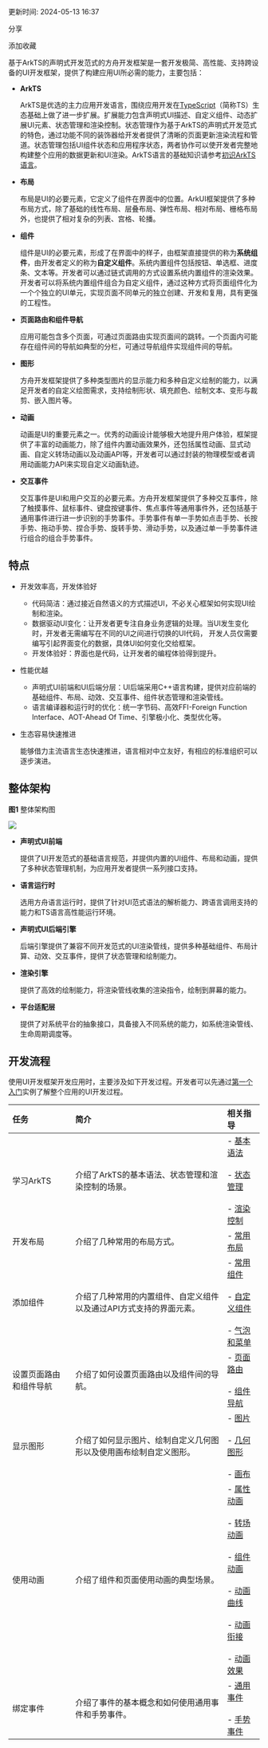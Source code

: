 

更新时间: 2024-05-13 16:37

分享

添加收藏

基于ArkTS的声明式开发范式的方舟开发框架是一套开发极简、高性能、支持跨设备的UI开发框架，提供了构建应用UI所必需的能力，主要包括：

- **ArkTS**
    
    ArkTS是优选的主力应用开发语言，围绕应用开发在[TypeScript](https://www.typescriptlang.org/)（简称TS）生态基础上做了进一步扩展。扩展能力包含声明式UI描述、自定义组件、动态扩展UI元素、状态管理和渲染控制。状态管理作为基于ArkTS的声明式开发范式的特色，通过功能不同的装饰器给开发者提供了清晰的页面更新渲染流程和管道。状态管理包括UI组件状态和应用程序状态，两者协作可以使开发者完整地构建整个应用的数据更新和UI渲染。ArkTS语言的基础知识请参考[初识ArkTS语言](https://developer.huawei.com/consumer/cn/doc/harmonyos-guides/arkts-get-started-0000001820879561)。
    
- **布局**
    
    布局是UI的必要元素，它定义了组件在界面中的位置。ArkUI框架提供了多种布局方式，除了基础的线性布局、层叠布局、弹性布局、相对布局、栅格布局外，也提供了相对复杂的列表、宫格、轮播。
    
- **组件**
    
    组件是UI的必要元素，形成了在界面中的样子，由框架直接提供的称为**系统组件**，由开发者定义的称为**自定义组件**。系统内置组件包括按钮、单选框、进度条、文本等。开发者可以通过链式调用的方式设置系统内置组件的渲染效果。开发者可以将系统内置组件组合为自定义组件，通过这种方式将页面组件化为一个个独立的UI单元，实现页面不同单元的独立创建、开发和复用，具有更强的工程性。
    
- **页面路由和组件导航**
    
    应用可能包含多个页面，可通过页面路由实现页面间的跳转。一个页面内可能存在组件间的导航如典型的分栏，可通过导航组件实现组件间的导航。
    
- **图形**
    
    方舟开发框架提供了多种类型图片的显示能力和多种自定义绘制的能力，以满足开发者的自定义绘图需求，支持绘制形状、填充颜色、绘制文本、变形与裁剪、嵌入图片等。
    
- **动画**
    
    动画是UI的重要元素之一。优秀的动画设计能够极大地提升用户体验，框架提供了丰富的动画能力，除了组件内置动画效果外，还包括属性动画、显式动画、自定义转场动画以及动画API等，开发者可以通过封装的物理模型或者调用动画能力API来实现自定义动画轨迹。
    
- **交互事件**
    
    交互事件是UI和用户交互的必要元素。方舟开发框架提供了多种交互事件，除了触摸事件、鼠标事件、键盘按键事件、焦点事件等通用事件外，还包括基于通用事件进行进一步识别的手势事件。手势事件有单一手势如点击手势、长按手势、拖动手势、捏合手势、旋转手势、滑动手势，以及通过单一手势事件进行组合的组合手势事件。
    

## 特点

- 开发效率高，开发体验好
    
    - 代码简洁：通过接近自然语义的方式描述UI，不必关心框架如何实现UI绘制和渲染。
    - 数据驱动UI变化：让开发者更专注自身业务逻辑的处理。当UI发生变化时，开发者无需编写在不同的UI之间进行切换的UI代码， 开发人员仅需要编写引起界面变化的数据，具体UI如何变化交给框架。
    - 开发体验好：界面也是代码，让开发者的编程体验得到提升。
- 性能优越
    
    - 声明式UI前端和UI后端分层：UI后端采用C++语言构建，提供对应前端的基础组件、布局、动效、交互事件、组件状态管理和渲染管线。
    - 语言编译器和运行时的优化：统一字节码、高效FFI-Foreign Function Interface、AOT-Ahead Of Time、引擎极小化、类型优化等。
- 生态容易快速推进
    
    能够借力主流语言生态快速推进，语言相对中立友好，有相应的标准组织可以逐步演进。
    

## 整体架构

**图1** 整体架构图

![](https://alliance-communityfile-drcn.dbankcdn.com/FileServer/getFile/cmtyPub/011/111/111/0000000000011111111.20240513145738.93628668196272397582968908886143:50001231000000:2800:8E3FF301503AFFB0963DD914A501C7D9C399F2766D69EA7416228FAC3F3D2A22.png?needInitFileName=true?needInitFileName=true)

- **声明式UI前端**
    
    提供了UI开发范式的基础语言规范，并提供内置的UI组件、布局和动画，提供了多种状态管理机制，为应用开发者提供一系列接口支持。
    
- **语言运行时**
    
    选用方舟语言运行时，提供了针对UI范式语法的解析能力、跨语言调用支持的能力和TS语言高性能运行环境。
    
- **声明式UI后端引擎**
    
    后端引擎提供了兼容不同开发范式的UI渲染管线，提供多种基础组件、布局计算、动效、交互事件，提供了状态管理和绘制能力。
    
- **渲染引擎**
    
    提供了高效的绘制能力，将渲染管线收集的渲染指令，绘制到屏幕的能力。
    
- **平台适配层**
    
    提供了对系统平台的抽象接口，具备接入不同系统的能力，如系统渲染管线、生命周期调度等。
    

## 开发流程

使用UI开发框架开发应用时，主要涉及如下开发过程。开发者可以先通过[第一个入门](https://developer.huawei.com/consumer/cn/doc/harmonyos-guides/start-with-ets-stage-0000001820879533)实例了解整个应用的UI开发过程。

| 任务          | 简介                                  | 相关指导                                                                                                                                                                                                                                                                                                                                                                                                                                                                                                                                                                                                                                                                                                                                                |
| :---------- | :---------------------------------- | :-------------------------------------------------------------------------------------------------------------------------------------------------------------------------------------------------------------------------------------------------------------------------------------------------------------------------------------------------------------------------------------------------------------------------------------------------------------------------------------------------------------------------------------------------------------------------------------------------------------------------------------------------------------------------------------------------------------------------------------------------- |
| 学习ArkTS     | 介绍了ArkTS的基本语法、状态管理和渲染控制的场景。         | - [基本语法](https://developer.huawei.com/consumer/cn/doc/harmonyos-guides/arkts-basic-syntax-overview-0000001820879569)<br><br>- [状态管理](https://developer.huawei.com/consumer/cn/doc/harmonyos-guides/arkts-state-management-overview-0000001820999561)<br><br>- [渲染控制](https://developer.huawei.com/consumer/cn/doc/harmonyos-guides/arkts-rendering-control-ifelse-0000001774119962)                                                                                                                                                                                                                                                                                                                                                                 |
| 开发布局        | 介绍了几种常用的布局方式。                       | - [常用布局](https://developer.huawei.com/consumer/cn/doc/harmonyos-guides/arkts-layout-development-overview-0000001774120122)                                                                                                                                                                                                                                                                                                                                                                                                                                                                                                                                                                                                                          |
| 添加组件        | 介绍了几种常用的内置组件、自定义组件以及通过API方式支持的界面元素。 | - [常用组件](https://developer.huawei.com/consumer/cn/doc/harmonyos-guides/arkts-common-components-button-0000001860295789)<br><br>- [自定义组件](https://developer.huawei.com/consumer/cn/doc/harmonyos-guides/arkts-create-custom-components-0000001820999549)<br><br>- [气泡和菜单](https://developer.huawei.com/consumer/cn/doc/harmonyos-guides/arkts-popup-and-menu-components-popup-0000001813416092)                                                                                                                                                                                                                                                                                                                                                      |
| 设置页面路由和组件导航 | 介绍了如何设置页面路由以及组件间的导航。                | - [页面路由](https://developer.huawei.com/consumer/cn/doc/harmonyos-guides/arkts-routing-0000001813575888)<br><br>- [组件导航](https://developer.huawei.com/consumer/cn/doc/harmonyos-guides/arkts-navigation-navigation-0000001774120150)                                                                                                                                                                                                                                                                                                                                                                                                                                                                                                                  |
| 显示图形        | 介绍了如何显示图片、绘制自定义几何图形以及使用画布绘制自定义图形。   | - [图片](https://developer.huawei.com/consumer/cn/doc/harmonyos-guides/arkts-graphics-display-0000001813416088)<br><br>- [几何图形](https://developer.huawei.com/consumer/cn/doc/harmonyos-guides/arkts-geometric-shape-drawing-0000001860295801)<br><br>- [画布](https://developer.huawei.com/consumer/cn/doc/harmonyos-guides/arkts-drawing-customization-on-canvas-0000001860175949)                                                                                                                                                                                                                                                                                                                                                                     |
| 使用动画        | 介绍了组件和页面使用动画的典型场景。                  | - [属性动画](https://developer.huawei.com/consumer/cn/doc/harmonyos-guides/arkts-attribute-animation-overview-0000001820999781)<br><br>- [转场动画](https://developer.huawei.com/consumer/cn/doc/harmonyos-guides/arkts-transition-overview-0000001820999785)<br><br>- [组件动画](https://developer.huawei.com/consumer/cn/doc/harmonyos-guides/arkts-component-animation-0000001774279842)<br><br>- [动画曲线](https://developer.huawei.com/consumer/cn/doc/harmonyos-guides/arkts-traditional-curve-0000001820879817)<br><br>- [动画衔接](https://developer.huawei.com/consumer/cn/doc/harmonyos-guides/arkts-animation-smoothing-0000001774120174)<br><br>- [动画效果](https://developer.huawei.com/consumer/cn/doc/harmonyos-guides/arkts-blur-effect-0000001820879821) |
| 绑定事件        | 介绍了事件的基本概念和如何使用通用事件和手势事件。           | - [通用事件](https://developer.huawei.com/consumer/cn/doc/harmonyos-guides/arkts-common-events-touch-screen-event-0000001774120186)<br><br>- [手势事件](https://developer.huawei.com/consumer/cn/doc/harmonyos-guides/arkts-gesture-events-binding-0000001774120190)                                                                                                                                                                                                                                                                                                                                                                                                                                                                                        |
